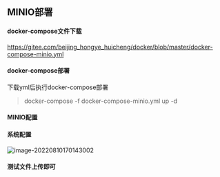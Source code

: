 ## MINIO部署

#### docker-compose文件下载

https://gitee.com/beijing_hongye_huicheng/docker/blob/master/docker-compose-minio.yml

#### docker-compose部署

下载yml后执行docker-compose部署

> docker-compose -f docker-compose-minio.yml up -d

#### MINIO配置

#### 系统配置

![image-20220810170143002](https://docs.pickmall.cn/deploy/images/minio-setting.png)

#### 测试文件上传即可